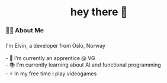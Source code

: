 <h1 align="center">hey there 👋</h1>

###

<h3 align="left">👩‍💻  About Me</h3>

###

<p align="left">I'm Elvin, a developer from Oslo, Norway<br><br>- 🔭 I’m currently an apprentice @ VG<br>- 📚 I'm currently learning about AI and functional programming<br>- ⚡ In my free time I play videogames</p>


